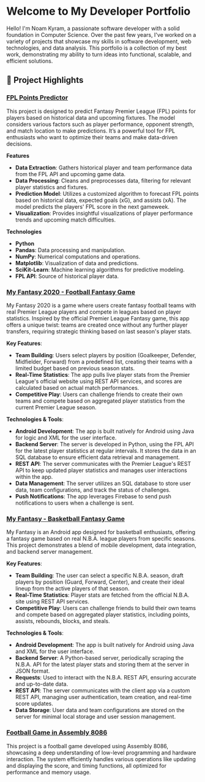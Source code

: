 # Welcome to My Developer Portfolio

Hello! I'm Noam Kyram, a passionate software developer with a solid foundation in Computer Science. Over the past few years, I've worked on a variety of projects that showcase my skills in software development, web technologies, and data analysis. This portfolio is a collection of my best work, demonstrating my ability to turn ideas into functional, scalable, and efficient solutions.

## 📁 Project Highlights

### [FPL Points Predictor](https://github.com/noamkyr/Noam_Kyram_FPL_Prediction.git)
This project is designed to predict Fantasy Premier League (FPL) points for players based on historical data and upcoming fixtures. The model considers various factors such as player performance, opponent strength, and match location to make predictions. It’s a powerful tool for FPL enthusiasts who want to optimize their teams and make data-driven decisions.

**Features**
- **Data Extraction**: Gathers historical player and team performance data from the FPL API and upcoming game data.
- **Data Processing**: Cleans and preprocesses data, filtering for relevant player statistics and fixtures.
- **Prediction Model**: Utilizes a customized algorithm to forecast FPL points based on historical data, expected goals (xG), and assists (xA). The model predicts the players' FPL score in the next gameweek.
- **Visualization**: Provides insightful visualizations of player performance trends and upcoming match difficulties.

**Technologies**
- **Python**
- **Pandas**: Data processing and manipulation.
- **NumPy**: Numerical computations and operations.
- **Matplotlib**: Visualization of data and predictions.
- **SciKit-Learn**: Machine learning algorithms for predictive modeling.
- **FPL API**: Source of historical player data.

### [My Fantasy 2020 - Football Fantasy Game](https://github.com/noamkyr/Fpl_Fantasy_2020_Noam_Kyram.git)
My Fantasy 2020 is a game where users create fantasy football teams with real Premier League players and compete in leagues based on player statistics. Inspired by the official Premier League Fantasy game, this app offers a unique twist: teams are created once without any further player transfers, requiring strategic thinking based on last season's player stats.

**Key Features**:
- **Team Building**: Users select players by position (Goalkeeper, Defender, Midfielder, Forward) from a predefined list, creating their teams with a limited budget based on previous season stats.
- **Real-Time Statistics**: The app pulls live player stats from the Premier League's official website using REST API services, and scores are calculated based on actual match performances.
- **Competitive Play**: Users can challenge friends to create their own teams and compete based on aggregated player statistics from the current Premier League season.

**Technologies & Tools**:
- **Android Development**: The app is built natively for Android using Java for logic and XML for the user interface.
- **Backend Server**: The server is developed in Python, using the FPL API for the latest player statistics at regular intervals. It stores the data in an SQL database to ensure efficient data retrieval and management.
- **REST API**: The server communicates with the Premier League's REST API to keep updated player statistics and manages user interactions within the app.
- **Data Management**: The server utilizes an SQL database to store user data, team configurations, and track the status of challenges.
- **Push Notifications**: The app leverages Firebase to send push notifications to users when a challenge is sent.


### [My Fantasy - Basketball Fantasy Game](https://github.com/noamkyr/Noam_Kyram_client_server_project_2019.git)
My Fantasy is an Android app designed for basketball enthusiasts, offering a fantasy game based on real N.B.A. league players from specific seasons. This project demonstrates a blend of mobile development, data integration, and backend server management.

**Key Features**:
- **Team Building**: The user can select a specific N.B.A. season, draft players by position (Guard, Forward, Center), and create their ideal lineup from the active players of that season.
- **Real-Time Statistics**: Player stats are fetched from the official N.B.A. site using REST API services.
- **Competitive Play**: Users can challenge friends to build their own teams and compete based on aggregated player statistics, including points, assists, rebounds, blocks, and steals.

**Technologies & Tools**:
- **Android Development**: The app is built natively for Android using Java and XML for the user interface.
- **Backend Server**: A Python-based server, periodically scraping the N.B.A. API for the latest player stats and storing them at the server in JSON format.
- **Requests**: Used to interact with the N.B.A. REST API, ensuring accurate and up-to-date data.
- **REST API**: The server communicates with the client app via a custom REST API, managing user authentication, team creation, and real-time score updates.
- **Data Storage**: User data and team configurations are stored on the server for minimal local storage and user session management.

### [Football Game in Assembly 8086](https://github.com/noamkyr/Noam_Assembly_8086_football_project_2017-.git)
This project is a football game developed using Assembly 8086, showcasing a deep understanding of low-level programming and hardware interaction. The system efficiently handles various operations like updating and displaying the score, and timing functions, all optimized for performance and memory usage.
